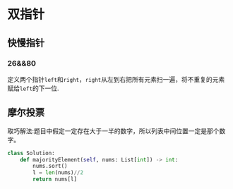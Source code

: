 # 双指针
## 快慢指针
### 26&&80
定义两个指针`left`和`right`，`right`从左到右把所有元素扫一遍，将不重复的元素赋给`left`的下一位.
## 摩尔投票
取巧解法:题目中假定一定存在大于一半的数字，所以列表中间位置一定是那个数字。
```python
class Solution:
    def majorityElement(self, nums: List[int]) -> int:
        nums.sort()
        l = len(nums)//2
        return nums[l] 
```



